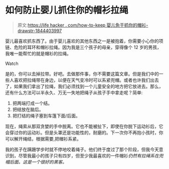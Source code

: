 # 如何防止婴儿抓住你的帽衫拉绳

> 原文:[https://life hacker . com/how-to-keep 婴儿免于抓你的帽衫-drawstr-1844403997](https://lifehacker.com/how-to-keep-babies-from-grabbing-at-your-hoodie-drawstr-1844403997)

婴儿最喜欢抓东西了。由于婴儿喜欢的其他东西之一是被抱着，你需要小心你的项链、危险的耳环和帽衫拉绳。因为我是三个孩子的母亲，穿得像个 12 岁的男孩，我唯一能帮忙的就是帽衫的拉绳。

Watch

是的，你可以去掉拉带。好吧。去做那件事，你不需要这篇文章。但是我们中的一些人喜欢把拉绳带在身边，以便在天气变冷时可以系紧兜帽。或者也许我们出去了，如果我们拿出了拉绳，我们必须找到一个儿童安全的地方把它放进去。那么，还有什么方法可以半永久、万无一失地把绳子从孩子手中拿走呢？简单:

1.  把两端打成一个结。
2.  把结放在脑后。
3.  把打结的绳子塞到车篷下面/后面。

现在，绳索从那双贪婪的手中脱离。它也不能被扯下，即使在你脱下运动衫后，它会穿过你的运动衫。但是头罩还是功能性的，耐磨的。下一次你不再抱小孩时，你可以解开绳结，根据需要,把帽衫系紧。

我的孩子在蹒跚学步时就不停地咬着绳子。他们终于度过了那个阶段，但我今天意识到，尽管我最小的孩子只有四岁，但至少我最喜欢的一件帽衫*仍然有拉绳系在兜帽后面。这是一个很好的黑客。*